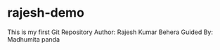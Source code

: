 # rajesh-demo
This is my first Git Repository
Author: Rajesh Kumar Behera
Guided By: Madhumita panda
